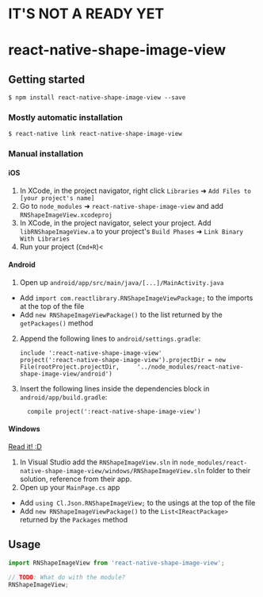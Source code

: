 # IT'S NOT A READY YET


# react-native-shape-image-view

## Getting started

`$ npm install react-native-shape-image-view --save`

### Mostly automatic installation

`$ react-native link react-native-shape-image-view`

### Manual installation


#### iOS

1. In XCode, in the project navigator, right click `Libraries` ➜ `Add Files to [your project's name]`
2. Go to `node_modules` ➜ `react-native-shape-image-view` and add `RNShapeImageView.xcodeproj`
3. In XCode, in the project navigator, select your project. Add `libRNShapeImageView.a` to your project's `Build Phases` ➜ `Link Binary With Libraries`
4. Run your project (`Cmd+R`)<

#### Android

1. Open up `android/app/src/main/java/[...]/MainActivity.java`
  - Add `import com.reactlibrary.RNShapeImageViewPackage;` to the imports at the top of the file
  - Add `new RNShapeImageViewPackage()` to the list returned by the `getPackages()` method
2. Append the following lines to `android/settings.gradle`:
  	```
  	include ':react-native-shape-image-view'
  	project(':react-native-shape-image-view').projectDir = new File(rootProject.projectDir, 	'../node_modules/react-native-shape-image-view/android')
  	```
3. Insert the following lines inside the dependencies block in `android/app/build.gradle`:
  	```
      compile project(':react-native-shape-image-view')
  	```

#### Windows
[Read it! :D](https://github.com/ReactWindows/react-native)

1. In Visual Studio add the `RNShapeImageView.sln` in `node_modules/react-native-shape-image-view/windows/RNShapeImageView.sln` folder to their solution, reference from their app.
2. Open up your `MainPage.cs` app
  - Add `using Cl.Json.RNShapeImageView;` to the usings at the top of the file
  - Add `new RNShapeImageViewPackage()` to the `List<IReactPackage>` returned by the `Packages` method


## Usage
```javascript
import RNShapeImageView from 'react-native-shape-image-view';

// TODO: What do with the module?
RNShapeImageView;
```
